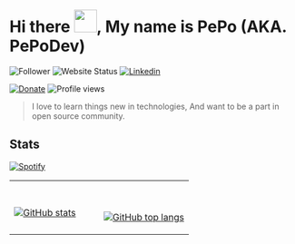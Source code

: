 # Hi there <img src="https://media.giphy.com/media/hvRJCLFzcasrR4ia7z/giphy.gif" width="40px">, My name is PePo (AKA. PePoDev)

![Follower](https://img.shields.io/github/followers/pepodev?style=for-the-badge)
![Website Status](https://img.shields.io/website?down_color=gray&down_message=down&label=pepo.dev&style=for-the-badge&up_color=green&up_message=up&url=https%3A%2F%2Fpepo.dev)
[![Linkedin](https://img.shields.io/badge/linked-pepodev-369?style=for-the-badge&logo=linkedin&logoColor=white&color=blue)](https://www.linkedin.com/in/pepodev)

[![Donate](https://img.shields.io/badge/$-support-ff69b4.svg?style=for-the-badge)](https://ko-fi.com/pepodev)
![Profile views](https://gpvc.arturio.dev/pepodev)

> I love to learn things new in technologies, And want to be a part in open source community.

## Stats





[![Spotify](https://novatorem.vercel.app/api/spotify)](https://open.spotify.com/user/pepodev)

<table width="100%"> 
  <tr>
  <td width="50%">
      
&nbsp; <br> [![GitHub stats](https://github-readme-stats.vercel.app/api?username=pepodev&show_icons=true)](https://pepo.dev)

  </td>
  <td width="50%">

<br><p align="center">
  [![GitHub top langs](https://github-readme-stats.vercel.app/api/top-langs/?username=pepodev&langs_count=8&layout=compact)](https://pepo.dev)
</p>
  </td>
  </table>
